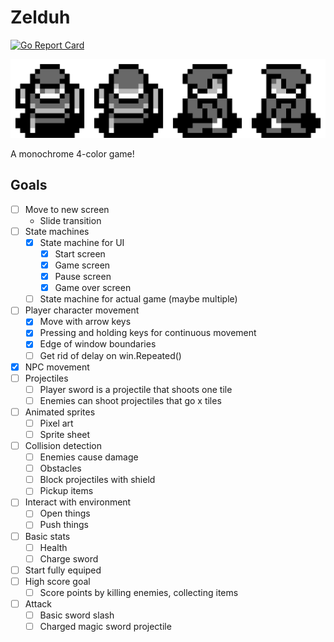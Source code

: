 # Zelduh

[![Go Report Card](https://goreportcard.com/badge/github.com/miketmoore/zelduh)](https://goreportcard.com/report/github.com/miketmoore/zelduh)

![Alt Text](assets/bink.gif)

A monochrome 4-color game!

## Goals

- [ ] Move to new screen
    - Slide transition
- [ ] State machines
    - [x] State machine for UI
        - [x] Start screen
        - [x] Game screen
        - [x] Pause screen
        - [x] Game over screen
    - [ ] State machine for actual game (maybe multiple)
- [ ] Player character movement
    - [x] Move with arrow keys
    - [x] Pressing and holding keys for continuous movement
    - [x] Edge of window boundaries
    - [ ] Get rid of delay on win.Repeated()
- [x] NPC movement
- [ ] Projectiles
    - [ ] Player sword is a projectile that shoots one tile 
    - [ ] Enemies can shoot projectiles that go x tiles
- [ ] Animated sprites
    - [ ] Pixel art
    - [ ] Sprite sheet
- [ ] Collision detection
    - [ ] Enemies cause damage
    - [ ] Obstacles
    - [ ] Block projectiles with shield
    - [ ] Pickup items
- [ ] Interact with environment
    - [ ] Open things
    - [ ] Push things
- [ ] Basic stats
    - [ ] Health
    - [ ] Charge sword
- [ ] Start fully equiped
- [ ] High score goal
    - [ ] Score points by killing enemies, collecting items
- [ ] Attack
    - [ ] Basic sword slash
    - [ ] Charged magic sword projectile
